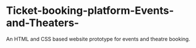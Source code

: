 # Ticket-booking-platform-Events-and-Theaters-
An HTML and CSS based website prototype for events and theatre booking.
